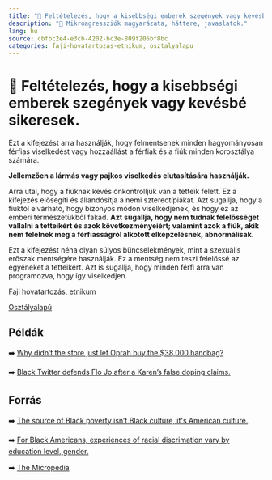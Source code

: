 ```yaml
---
title: "🚫 Feltételezés, hogy a kisebbségi emberek szegények vagy kevésbé sikeresek."
description: "🚫 Mikroagressziók magyarázata, háttere, javaslatok."
lang: hu
source: cbfbc2e4-e3cb-4202-bc3e-809f205bf8bc
categories: faji-hovatartozas-etnikum, osztalyalapu
---
```


<div class="wiki-content agression-title">

# 🚫 Feltételezés, hogy a kisebbségi emberek szegények vagy kevésbé sikeresek.

Ezt a kifejezést arra használják, hogy felmentsenek minden hagyományosan férfias viselkedést vagy hozzáállást a férfiak és a fiúk minden korosztálya számára.

**Jellemzően a lármás vagy pajkos viselkedés elutasítására használják.**

Arra utal, hogy a fiúknak kevés önkontrolljuk van a tetteik felett. Ez a kifejezés elősegíti és állandósítja a nemi sztereotípiákat. Azt sugallja, hogy a fiúktól elvárható, hogy bizonyos módon viselkedjenek, és hogy ez az emberi természetükből fakad. **Azt sugallja, hogy nem tudnak felelősséget vállalni a tetteikért és azok következményeiért; valamint azok a fiúk, akik nem felelnek meg a férfiasságról alkotott elképzelésnek, abnormálisak.**

Ezt a kifejezést néha olyan súlyos bűncselekmények, mint a szexuális erőszak mentségére használják. Ez a mentség nem teszi felelőssé az egyéneket a tetteikért. Azt is sugallja, hogy minden férfi arra van programozva, hogy így viselkedjen.


<div class="categories">

[Faji hovatartozás, etnikum](/#/entry?id=faji-hovatartozas-etnikum)

[Osztályalapú](/#/entry?id=osztalyalapu)

</div>

## Példák

➡️ [Why didn’t the store just let Oprah buy the $38,000 handbag?](https://www.npr.org/sections/codeswitch/2013/08/10/210574193/why-didnt-the-store-just-let-oprah-buy-the-38-000-handbag)

➡️ [Black Twitter defends Flo Jo after a Karen’s false doping claims.]( https://newsone.com/playlist/black-twitter-defends-flo-jo-from-a-karens-false-claims/item/4  )

## Forrás

➡️ [The source of Black poverty isn’t Black culture, it's American culture.](https://www.theatlantic.com/politics/archive/2014/04/the-source-of-black-poverty-isnt-black-culture-its-american-culture/359937/)

➡️ [For Black Americans, experiences of racial discrimation vary by education level, gender.](https://www.pewresearch.org/fact-tank/2019/05/02/for-black-americans-experiences-of-racial-discrimination-vary-by-education-level-gender/)

➡️ [The Micropedia](https://www.themicropedia.org/)


</div>